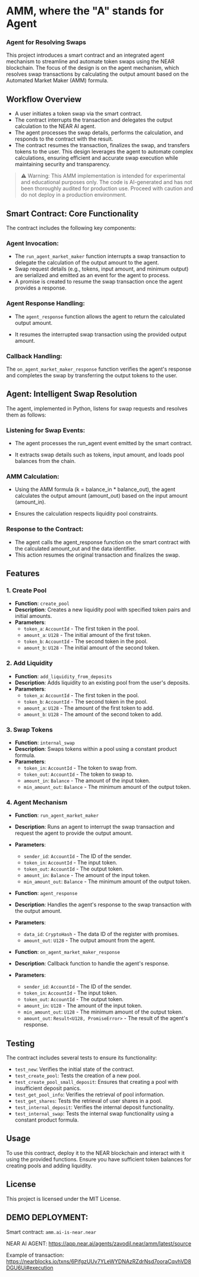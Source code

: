# AMM, where the "A" stands for Agent

### Agent for Resolving Swaps

This project introduces a smart contract and an integrated agent mechanism to streamline and automate token swaps using the NEAR blockchain. The focus of the design is on the agent mechanism, which resolves swap transactions by calculating the output amount based on the Automated Market Maker (AMM) formula.


## Workflow Overview

- A user initiates a token swap via the smart contract.
- The contract interrupts the transaction and delegates the output calculation to the NEAR AI agent.
- The agent processes the swap details, performs the calculation, and responds to the contract with the result.
- The contract resumes the transaction, finalizes the swap, and transfers tokens to the user.
  This design leverages the agent to automate complex calculations, ensuring efficient and accurate swap execution while maintaining security and transparency.


> ⚠ Warning: This AMM implementation is intended for experimental and educational purposes only. The code is AI-generated and has not been thoroughly audited for production use. Proceed with caution and do not deploy in a production environment.


## Smart Contract: Core Functionality

The contract includes the following key components:

### Agent Invocation:

- The `run_agent_market_maker` function interrupts a swap transaction to delegate the calculation of the output amount to the agent.
- Swap request details (e.g., tokens, input amount, and minimum output) are serialized and emitted as an event for the agent to process.
- A promise is created to resume the swap transaction once the agent provides a response.

### Agent Response Handling:

- The `agent_response` function allows the agent to return the calculated output amount.

- It resumes the interrupted swap transaction using the provided output amount.


### Callback Handling:

The `on_agent_market_maker_response` function verifies the agent's response and completes the swap by transferring the output tokens to the user.


## Agent: Intelligent Swap Resolution

The agent, implemented in Python, listens for swap requests and resolves them as follows:

### Listening for Swap Events:

- The agent processes the run_agent event emitted by the smart contract.

- It extracts swap details such as tokens, input amount, and loads pool balances from the chain.

### AMM Calculation:

- Using the AMM formula (k = balance_in * balance_out), the agent calculates the output amount (amount_out) based on the input amount (amount_in).

- Ensures the calculation respects liquidity pool constraints.

### Response to the Contract:

- The agent calls the agent_response function on the smart contract with the calculated amount_out and the data identifier.
- This action resumes the original transaction and finalizes the swap.


## Features

### 1. Create Pool
- **Function**: `create_pool`
- **Description**: Creates a new liquidity pool with specified token pairs and initial amounts.
- **Parameters**:
    - `token_a`: `AccountId` - The first token in the pool.
    - `amount_a`: `U128` - The initial amount of the first token.
    - `token_b`: `AccountId` - The second token in the pool.
    - `amount_b`: `U128` - The initial amount of the second token.

### 2. Add Liquidity
- **Function**: `add_liquidity_from_deposits`
- **Description**: Adds liquidity to an existing pool from the user's deposits.
- **Parameters**:
    - `token_a`: `AccountId` - The first token in the pool.
    - `token_b`: `AccountId` - The second token in the pool.
    - `amount_a`: `U128` - The amount of the first token to add.
    - `amount_b`: `U128` - The amount of the second token to add.

### 3. Swap Tokens
- **Function**: `internal_swap`
- **Description**: Swaps tokens within a pool using a constant product formula.
- **Parameters**:
    - `token_in`: `AccountId` - The token to swap from.
    - `token_out`: `AccountId` - The token to swap to.
    - `amount_in`: `Balance` - The amount of the input token.
    - `min_amount_out`: `Balance` - The minimum amount of the output token.

### 4. Agent Mechanism
- **Function**: `run_agent_market_maker`
- **Description**: Runs an agent to interrupt the swap transaction and request the agent to provide the output amount.
- **Parameters**:
    - `sender_id`: `AccountId` - The ID of the sender.
    - `token_in`: `AccountId` - The input token.
    - `token_out`: `AccountId` - The output token.
    - `amount_in`: `Balance` - The amount of the input token.
    - `min_amount_out`: `Balance` - The minimum amount of the output token.
  

- **Function**: `agent_response`
- **Description**: Handles the agent's response to the swap transaction with the output amount.
- **Parameters**:
    - `data_id`: `CryptoHash` - The data ID of the register with promises.
    - `amount_out`: `U128` - The output amount from the agent.


- **Function**: `on_agent_market_maker_response`
- **Description**: Callback function to handle the agent's response.
- **Parameters**:
    - `sender_id`: `AccountId` - The ID of the sender.
    - `token_in`: `AccountId` - The input token.
    - `token_out`: `AccountId` - The output token.
    - `amount_in`: `U128` - The amount of the input token.
    - `min_amount_out`: `U128` - The minimum amount of the output token.
    - `amount_out`: `Result<U128, PromiseError>` - The result of the agent's response.

## Testing

The contract includes several tests to ensure its functionality:
- `test_new`: Verifies the initial state of the contract.
- `test_create_pool`: Tests the creation of a new pool.
- `test_create_pool_small_deposit`: Ensures that creating a pool with insufficient deposit panics.
- `test_get_pool_info`: Verifies the retrieval of pool information.
- `test_get_shares`: Tests the retrieval of user shares in a pool.
- `test_internal_deposit`: Verifies the internal deposit functionality.
- `test_internal_swap`: Tests the internal swap functionality using a constant product formula.

## Usage

To use this contract, deploy it to the NEAR blockchain and interact with it using the provided functions. Ensure you have sufficient token balances for creating pools and adding liquidity.

## License

This project is licensed under the MIT License.

## DEMO DEPLOYMENT:

Smart contract: `amm.ai-is-near.near`

NEAR AI AGENT: https://app.near.ai/agents/zavodil.near/amm/latest/source

Example of transaction: https://nearblocks.io/txns/6PifgzUUv7YLeWYDNAzRZdrNsd7ooraCqvhVD8DGU6Ui#execution